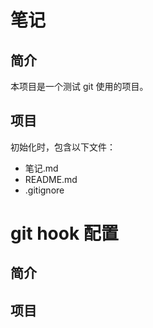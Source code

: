 # 笔记
## 简介
本项目是一个测试 git 使用的项目。
## 项目
初始化时，包含以下文件：
- 笔记.md
- README.md
- .gitignore

# git hook 配置
## 简介

## 项目
